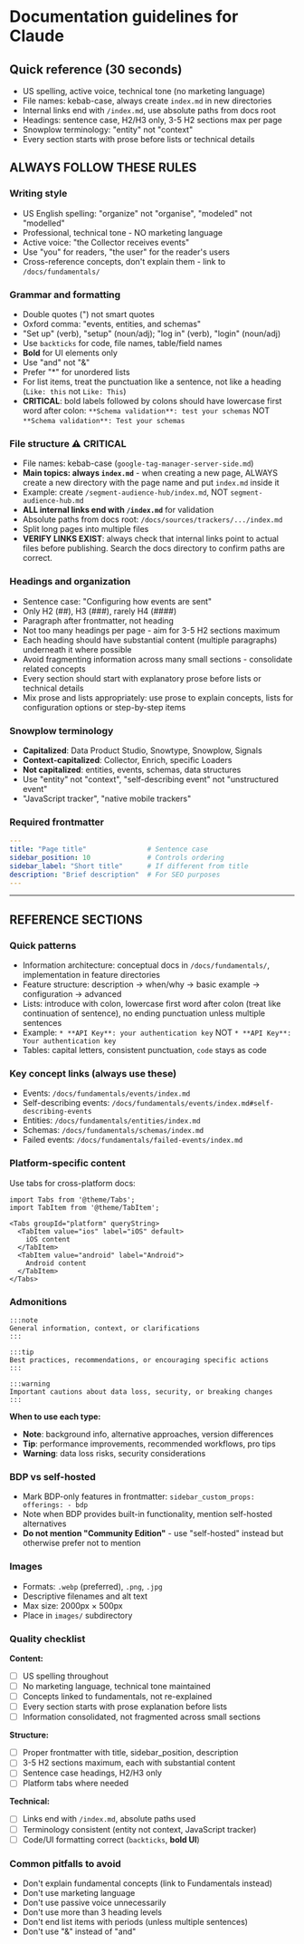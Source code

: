 # Documentation guidelines for Claude

## Quick reference (30 seconds)
* US spelling, active voice, technical tone (no marketing language)
* File names: kebab-case, always create `index.md` in new directories
* Internal links end with `/index.md`, use absolute paths from docs root
* Headings: sentence case, H2/H3 only, 3-5 H2 sections max per page
* Snowplow terminology: "entity" not "context"
* Every section starts with prose before lists or technical details

## ALWAYS FOLLOW THESE RULES

### Writing style
* US English spelling: "organize" not "organise", "modeled" not "modelled"
* Professional, technical tone - NO marketing language
* Active voice: "the Collector receives events"
* Use "you" for readers, "the user" for the reader's users
* Cross-reference concepts, don't explain them - link to `/docs/fundamentals/`

### Grammar and formatting
* Double quotes (") not smart quotes
* Oxford comma: "events, entities, and schemas"
* "Set up" (verb), "setup" (noun/adj); "log in" (verb), "login" (noun/adj)
* Use `backticks` for code, file names, table/field names
* **Bold** for UI elements only
* Use "and" not "&"
* Prefer "*" for unordered lists
* For list items, treat the punctuation like a sentence, not like a heading (`Like: this` not `Like: This`)
* **CRITICAL**: bold labels followed by colons should have lowercase first word after colon: `**Schema validation**: test your schemas` NOT `**Schema validation**: Test your schemas`

### File structure ⚠️ CRITICAL
* File names: kebab-case (`google-tag-manager-server-side.md`)
* **Main topics: always `index.md`** - when creating a new page, ALWAYS create a new directory with the page name and put `index.md` inside it
* Example: create `/segment-audience-hub/index.md`, NOT `segment-audience-hub.md`
* **ALL internal links end with `/index.md`** for validation
* Absolute paths from docs root: `/docs/sources/trackers/.../index.md`
* Split long pages into multiple files
* **VERIFY LINKS EXIST**: always check that internal links point to actual files before publishing. Search the docs directory to confirm paths are correct.

### Headings and organization
* Sentence case: "Configuring how events are sent"
* Only H2 (##), H3 (###), rarely H4 (####)
* Paragraph after frontmatter, not heading
* Not too many headings per page - aim for 3-5 H2 sections maximum
* Each heading should have substantial content (multiple paragraphs) underneath it where possible
* Avoid fragmenting information across many small sections - consolidate related concepts
* Every section should start with explanatory prose before lists or technical details
* Mix prose and lists appropriately: use prose to explain concepts, lists for configuration options or step-by-step items

### Snowplow terminology
* **Capitalized**: Data Product Studio, Snowtype, Snowplow, Signals
* **Context-capitalized**: Collector, Enrich, specific Loaders
* **Not capitalized**: entities, events, schemas, data structures
* Use "entity" not "context", "self-describing event" not "unstructured event"
* "JavaScript tracker", "native mobile trackers"

### Required frontmatter
```yaml
---
title: "Page title"               # Sentence case
sidebar_position: 10              # Controls ordering
sidebar_label: "Short title"      # If different from title
description: "Brief description"  # For SEO purposes
---
```

---

## REFERENCE SECTIONS

### Quick patterns
* Information architecture: conceptual docs in `/docs/fundamentals/`, implementation in feature directories
* Feature structure: description → when/why → basic example → configuration → advanced
* Lists: introduce with colon, lowercase first word after colon (treat like continuation of sentence), no ending punctuation unless multiple sentences
* Example: `* **API Key**: your authentication key` NOT `* **API Key**: Your authentication key`
* Tables: capital letters, consistent punctuation, `code` stays as code

### Key concept links (always use these)
* Events: `/docs/fundamentals/events/index.md`
* Self-describing events: `/docs/fundamentals/events/index.md#self-describing-events`
* Entities: `/docs/fundamentals/entities/index.md`
* Schemas: `/docs/fundamentals/schemas/index.md`
* Failed events: `/docs/fundamentals/failed-events/index.md`

### Platform-specific content
Use tabs for cross-platform docs:
```mdx
import Tabs from '@theme/Tabs';
import TabItem from '@theme/TabItem';

<Tabs groupId="platform" queryString>
  <TabItem value="ios" label="iOS" default>
    iOS content
  </TabItem>
  <TabItem value="android" label="Android">
    Android content
  </TabItem>
</Tabs>
```

### Admonitions
```mdx
:::note
General information, context, or clarifications
:::

:::tip
Best practices, recommendations, or encouraging specific actions
:::

:::warning
Important cautions about data loss, security, or breaking changes
:::
```

**When to use each type:**
* **Note**: background info, alternative approaches, version differences
* **Tip**: performance improvements, recommended workflows, pro tips
* **Warning**: data loss risks, security considerations

### BDP vs self-hosted
* Mark BDP-only features in frontmatter: `sidebar_custom_props: offerings: - bdp`
* Note when BDP provides built-in functionality, mention self-hosted alternatives
* **Do not mention "Community Edition"** - use "self-hosted" instead but otherwise prefer not to mention

### Images
* Formats: `.webp` (preferred), `.png`, `.jpg`
* Descriptive filenames and alt text
* Max size: 2000px × 500px
* Place in `images/` subdirectory

### Quality checklist
**Content:**
- [ ] US spelling throughout
- [ ] No marketing language, technical tone maintained
- [ ] Concepts linked to fundamentals, not re-explained
- [ ] Every section starts with prose explanation before lists
- [ ] Information consolidated, not fragmented across small sections

**Structure:**
- [ ] Proper frontmatter with title, sidebar_position, description
- [ ] 3-5 H2 sections maximum, each with substantial content
- [ ] Sentence case headings, H2/H3 only
- [ ] Platform tabs where needed

**Technical:**
- [ ] Links end with `/index.md`, absolute paths used
- [ ] Terminology consistent (entity not context, JavaScript tracker)
- [ ] Code/UI formatting correct (`backticks`, **bold UI**)

### Common pitfalls to avoid
* Don't explain fundamental concepts (link to Fundamentals instead)
* Don't use marketing language
* Don't use passive voice unnecessarily
* Don't use more than 3 heading levels
* Don't end list items with periods (unless multiple sentences)
* Don't use "&" instead of "and"
